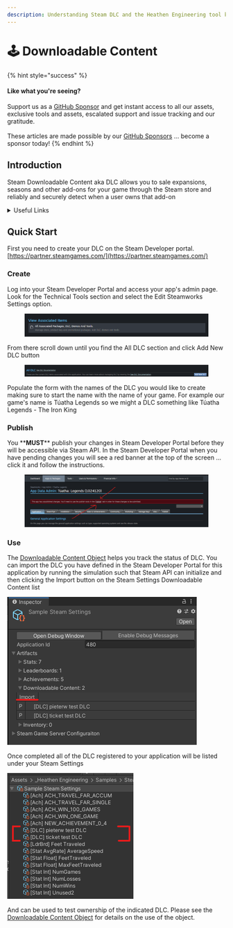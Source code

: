 ```yaml
---
description: Understanding Steam DLC and the Heathen Engineering tool kit
---
```


# 🕹 Downloadable Content

{% hint style="success" %}
#### Like what you're seeing?

Support us as a [GitHub Sponsor](../../../become-a-sponsor/) and get instant access to all our assets, exclusive tools and assets, escalated support and issue tracking and our gratitude.\
\
These articles are made possible by our [GitHub Sponsors](../../../become-a-sponsor/) ... become a sponsor today!
{% endhint %}

## Introduction

Steam Downloadable Content aka DLC allows you to sale expansions, seasons and other add-ons for your game through the Steam store and reliably and securely detect when a user owns that add-on

<details>

<summary>Useful Links</summary>

* Valve's Documentation\
  [https://partner.steamgames.com/doc/store/application/dlc](https://partner.steamgames.com/doc/store/application/dlc)

</details>

## Quick Start

First you need to create your DLC on the Steam Developer portal. [https://partner.steamgames.com/](https://partner.steamgames.com/)

### Create

Log into your Steam Developer Portal and access your app's admin page. Look for the Technical Tools section and select the Edit Steamworks Settings option.

<figure><img src="../../../.gitbook/assets/image (1) (1).png" alt=""><figcaption></figcaption></figure>

From there scroll down until you find the All DLC section and click Add New DLC button

<figure><img src="../../../.gitbook/assets/image (5).png" alt=""><figcaption></figcaption></figure>

Populate the form with the names of the DLC you would like to create making sure to start the name with the name of your game. For example our game's name is Túatha Legends so we might a DLC something like Túatha Legends - The Iron King

### Publish

You \*\***MUST**\*\* publish your changes in Steam Developer Portal before they will be accessible via Steam API. In the Steam Developer Portal when you have pending changes you will see a red banner at the top of the screen ... click it and follow the instructions.

<figure><img src="../../../.gitbook/assets/image (76).png" alt=""><figcaption></figcaption></figure>

### Use



The [Downloadable Content Object](../../../assets/steamworks/unity/scriptable-objects/downloadable-content-object.md) helps you track the status of DLC. You can import the DLC you have defined in the Steam Developer Portal for this application by running the simulation such that Steam API can initialize and then clicking the Import button on the Steam Settings Downloadable Content list

![](<../../../.gitbook/assets/image (157) (1) (1) (1).png>)

Once completed all of the DLC registered to your application will be listed under your Steam Settings

![](<../../../.gitbook/assets/image (178) (1) (1) (1) (1).png>)

And can be used to test ownership of the indicated DLC. Please see the [Downloadable Content Object](../../../assets/steamworks/unity/scriptable-objects/downloadable-content-object.md) for details on the use of the object.
